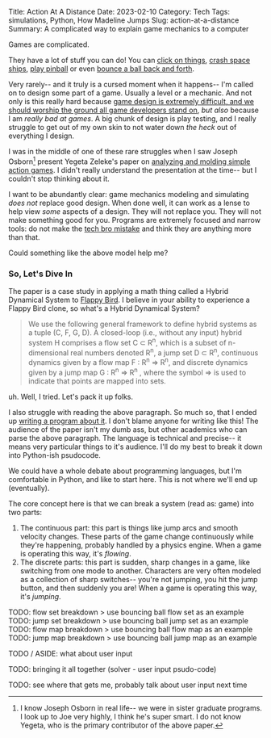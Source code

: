 Title: Action At A Distance
Date: 2023-02-10
Category: Tech
Tags: simulations, Python, How Madeline Jumps
Slug: action-at-a-distance
Summary: A complicated way to explain game mechanics to a computer

Games are complicated.

They have a lot of stuff you can do! You can [click on things](http://orteil.dashnet.org/cookieclicker/), [crash space ships](https://www.kerbalspaceprogram.com/), [play pinball](https://blogs.windows.com/windowsexperience/2015/10/09/pinball-fx2-windows-10-edition-is-now-available/) or even [bounce a ball back and forth](https://www.ponggame.org/).

Very rarely-- and it truly is a cursed moment when it happens-- I'm called on to design some part of a game. Usually a level or a mechanic. And not only is this really hard because [game design is extremely difficult, and we should worship the ground all game developers stand on](https://www.gamedeveloper.com/design/-quot-the-door-problem-quot-of-game-design), _but also_ because I am _really bad at games_. A big chunk of design is play testing, and I really struggle to get out of my own skin to not water down _the heck_ out of everything I design.

I was in the middle of one of these rare struggles when I saw Joseph Osborn[^1] present Yegeta Zeleke's paper on [analyzing and molding simple action games](https://dl.acm.org/doi/pdf/10.1145/3337722.3337757). I didn't really understand the presentation at the time-- but I couldn't stop thinking about it.

I want to be abundantly clear: game mechanics modeling and simulating _does not_ replace good design. When done well, it can work as a lense to help view _some_ aspects of a design. They will not replace you. They will not make something good for you. Programs are extremely focused and narrow tools: do not make the [tech bro mistake](https://nypost.com/2022/06/24/suspended-google-engineer-claims-sentient-ai-bot-has-hired-a-lawyer/) and think they are anything more than that.

[^1]: I know Joseph Osborn in real life-- we were in sister graduate programs. I look up to Joe very highly, I think he's super smart. I do not know Yegeta, who is the primary contributor of the above paper.

Could something like the above model help me?

### So, Let's Dive In

The paper is a case study in applying a math thing called a Hybrid Dynamical System to [Flappy Bird](https://kotaku.com/the-flappy-bird-fiasco-1519938266). I believe in your ability to experience a Flappy Bird clone, so what's a Hybrid Dynamical System?

> We use the following general framework to define hybrid systems as a tuple (C, F, G, D). A closed-loop (i.e., without any input) hybrid system H comprises a flow set C ⊂ R<sup>n</sup>, which is a subset of n-dimensional real numbers denoted R<sup>n</sup>, a jump set D ⊂ R<sup>n</sup>, continuous dynamics given by a flow map F : R<sup>n</sup> ⇒ R<sup>n</sup>, and discrete dynamics given by a jump map G : R<sup>n</sup> ⇒ R<sup>n</sup> , where the symbol ⇒ is used to indicate that points are mapped into sets.

uh. Well, I tried. Let's pack it up folks.

I also struggle with reading the above paragraph. So much so, that I ended up [writing a program about it](https://github.com/dot-jpag/PyHyEQGameSim). I don't blame anyone for writing like this! The audience of the paper isn't my dumb ass, but other academics who can parse the above paragraph. The language is technical and precise-- it means very particular things to it's audience. I'll do my best to break it down into Python-ish psudocode.

We could have a whole debate about programming languages, but I'm comfortable in Python, and like to start here. This is not where we'll end up (eventually).

The core concept here is that we can break a system (read as: game) into two parts:  

1. The continuous part: this part is things like jump arcs and smooth velocity changes. These parts of the game change continuously while they're happening, probably handled by a physics engine. When a game is operating this way, it's _flowing_.  
2. The discrete parts: this part is sudden, sharp changes in a game, like switching from one mode to another. Characters are very often modeled as a collection of sharp switches-- you're not jumping, you hit the jump button, and then suddenly you are! When a game is operating this way, it's _jumping_.

TODO: flow set breakdown
    > use bouncing ball flow set as an example
TODO: jump set breakdown
    > use bouncing ball jump set as an example
TODO: flow map breakdown
    > use bouncing ball flow map as an example
TODO: jump map breakdown
    > use bouncing ball jump map as an example

TODO / ASIDE: what about user input

TODO: bringing it all together (solver - user input psudo-code)

TODO: see where that gets me, probably talk about user input next time
